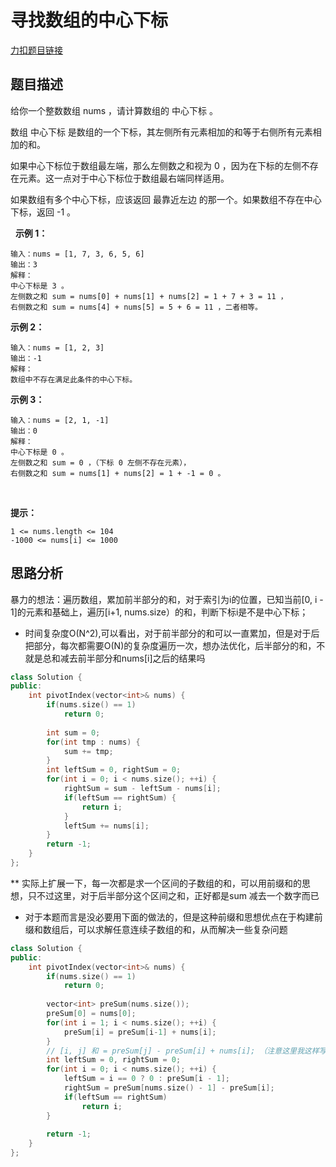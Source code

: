 <p id="寻找数组的中心下标"></p>

# 寻找数组的中心下标  

[力扣题目链接](https://leetcode.cn/problems/find-pivot-index/)  


## 题目描述  

给你一个整数数组 nums ，请计算数组的 中心下标 。

数组 中心下标 是数组的一个下标，其左侧所有元素相加的和等于右侧所有元素相加的和。

如果中心下标位于数组最左端，那么左侧数之和视为 0 ，因为在下标的左侧不存在元素。这一点对于中心下标位于数组最右端同样适用。

如果数组有多个中心下标，应该返回 最靠近左边 的那一个。如果数组不存在中心下标，返回 -1 。

 
**示例 1：**

    输入：nums = [1, 7, 3, 6, 5, 6]
    输出：3
    解释：
    中心下标是 3 。
    左侧数之和 sum = nums[0] + nums[1] + nums[2] = 1 + 7 + 3 = 11 ，
    右侧数之和 sum = nums[4] + nums[5] = 5 + 6 = 11 ，二者相等。

**示例 2：**

    输入：nums = [1, 2, 3]
    输出：-1
    解释：
    数组中不存在满足此条件的中心下标。

**示例 3：**

    输入：nums = [2, 1, -1]
    输出：0
    解释：
    中心下标是 0 。
    左侧数之和 sum = 0 ，（下标 0 左侧不存在元素），
    右侧数之和 sum = nums[1] + nums[2] = 1 + -1 = 0 。
 

**提示：**

    1 <= nums.length <= 104
    -1000 <= nums[i] <= 1000



## 思路分析  

暴力的想法：遍历数组，累加前半部分的和，对于索引为i的位置，已知当前[0, i - 1]的元素和基础上，遍历[i+1, nums.size）的和，判断下标i是不是中心下标；  

* 时间复杂度O(N^2),可以看出，对于前半部分的和可以一直累加，但是对于后把部分，每次都需要O(N)的复杂度遍历一次，想办法优化，后半部分的和，不就是总和减去前半部分和nums[i]之后的结果吗  


```cpp
class Solution {
public:
    int pivotIndex(vector<int>& nums) {
        if(nums.size() == 1)
            return 0;
        
        int sum = 0;
        for(int tmp : nums) {
            sum += tmp;
        }
        int leftSum = 0, rightSum = 0;
        for(int i = 0; i < nums.size(); ++i) {
            rightSum = sum - leftSum - nums[i];
            if(leftSum == rightSum) {
                return i;
            }
            leftSum += nums[i];
        }
        return -1;
    }
};
```

** 实际上扩展一下，每一次都是求一个区间的子数组的和，可以用前缀和的思想，只不过这里，对于后半部分这个区间之和，正好都是sum 减去一个数字而已

* 对于本题而言是没必要用下面的做法的，但是这种前缀和思想优点在于构建前缀和数组后，可以求解任意连续子数组的和，从而解决一些复杂问题  

```cpp
class Solution {
public:
    int pivotIndex(vector<int>& nums) {
        if(nums.size() == 1)
            return 0;
        
        vector<int> preSum(nums.size());
        preSum[0] = nums[0];
        for(int i = 1; i < nums.size(); ++i) {
            preSum[i] = preSum[i-1] + nums[i];
        }
        // [i, j] 和 = preSum[j] - preSum[i] + nums[i]; （注意这里我这样写是为了防止i等于1时  preSum[j] - preSum[i - 1]越界 否则这样写也可以）
        int leftSum = 0, rightSum = 0;
        for(int i = 0; i < nums.size(); ++i) {
            leftSum = i == 0 ? 0 : preSum[i - 1];
            rightSum = preSum[nums.size() - 1] - preSum[i];
            if(leftSum == rightSum)
                return i;
        }
  
        return -1;
    }
};
```